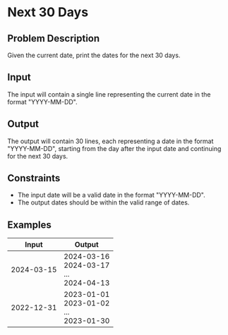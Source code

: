 # Next 30 Days

## Problem Description
Given the current date, print the dates for the next 30 days.

## Input
The input will contain a single line representing the current date in the format "YYYY-MM-DD".

## Output
The output will contain 30 lines, each representing a date in the format "YYYY-MM-DD", starting from the day after the input date and continuing for the next 30 days.

## Constraints
- The input date will be a valid date in the format "YYYY-MM-DD".
- The output dates should be within the valid range of dates.

## Examples

|Input|Output|
|-|-|
|2024-03-15|2024-03-16<br>2024-03-17<br>...<br>2024-04-13|
|2022-12-31|2023-01-01<br>2023-01-02<br>...<br>2023-01-30|